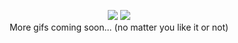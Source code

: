 <p align="center">
  <img src="https://github.com/keanecodes/cz2002-oodp/blob/master/readme/1.gif"/>
  <img src="https://github.com/keanecodes/cz2002-oodp/blob/master/readme/2.gif"/>
  <br/>More gifs coming soon... (no matter you like it or not)
<p align="center">